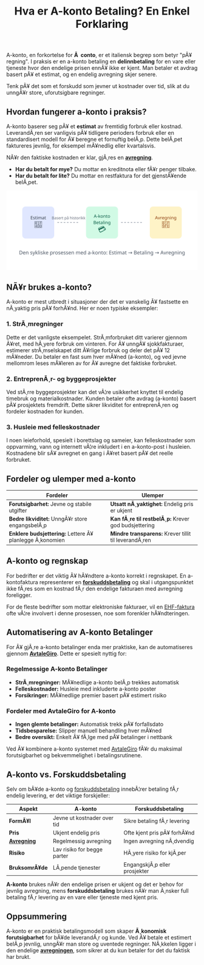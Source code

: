 ﻿---
title: "Hva er A-konto Betaling? En Enkel Forklaring"
meta_title: "Hva er A-konto Betaling? En Enkel Forklaring"
meta_description: 'A-konto, en forkortelse for **Ã  conto**, er et italiensk begrep som betyr "pÃ¥ regning". I praksis er en a-konto betaling en **delinnbetaling** for en vare ell...'
slug: hva-er-a-konto-betaling
type: blog
layout: pages/single
---

A-konto, en forkortelse for **Ã  conto**, er et italiensk begrep som betyr "pÃ¥ regning". I praksis er en a-konto betaling en **delinnbetaling** for en vare eller tjeneste hvor den endelige prisen ennÃ¥ ikke er kjent. Man betaler et avdrag basert pÃ¥ et estimat, og en endelig avregning skjer senere.

Tenk pÃ¥ det som et forskudd som jevner ut kostnader over tid, slik at du unngÃ¥r store, uforutsigbare regninger.

## Hvordan fungerer a-konto i praksis?

A-konto baserer seg pÃ¥ et **estimat** av fremtidig forbruk eller kostnad. LeverandÃ¸ren ser vanligvis pÃ¥ tidligere perioders forbruk eller en standardisert modell for Ã¥ beregne et fornuftig belÃ¸p. Dette belÃ¸pet faktureres jevnlig, for eksempel mÃ¥nedlig eller kvartalsvis.

NÃ¥r den faktiske kostnaden er klar, gjÃ¸res en [**avregning**](/blogs/regnskap/hva-er-avregning "Hva er Avregning i Regnskap? Komplett Guide til Avregning").

*   **Har du betalt for mye?** Du mottar en kreditnota eller fÃ¥r penger tilbake.
*   **Har du betalt for lite?** Du mottar en restfaktura for det gjenstÃ¥ende belÃ¸pet.

![Illustrasjon av a-konto syklusen](a-konto-cycle.svg)

## NÃ¥r brukes a-konto?

A-konto er mest utbredt i situasjoner der det er vanskelig Ã¥ fastsette en nÃ¸yaktig pris pÃ¥ forhÃ¥nd. Her er noen typiske eksempler:

### 1. StrÃ¸mregninger

Dette er det vanligste eksempelet. StrÃ¸mforbruket ditt varierer gjennom Ã¥ret, med hÃ¸yere forbruk om vinteren. For Ã¥ unngÃ¥ sjokkfakturaer, estimerer strÃ¸mselskapet ditt Ã¥rlige forbruk og deler det pÃ¥ 12 mÃ¥neder. Du betaler en fast sum hver mÃ¥ned (a-konto), og ved jevne mellomrom leses mÃ¥leren av for Ã¥ avregne det faktiske forbruket.

### 2. EntreprenÃ¸r- og byggeprosjekter

Ved stÃ¸rre byggeprosjekter kan det vÃ¦re usikkerhet knyttet til endelig timebruk og materialkostnader. Kunden betaler ofte avdrag (a-konto) basert pÃ¥ prosjektets fremdrift. Dette sikrer likviditet for entreprenÃ¸ren og fordeler kostnaden for kunden.

### 3. Husleie med felleskostnader

I noen leieforhold, spesielt i borettslag og sameier, kan felleskostnader som oppvarming, vann og internett vÃ¦re inkludert i en a-konto-post i husleien. Kostnadene blir sÃ¥ avregnet en gang i Ã¥ret basert pÃ¥ det reelle forbruket.

## Fordeler og ulemper med a-konto

| Fordeler                                    | Ulemper                                        |
| ------------------------------------------- | ---------------------------------------------- |
| **Forutsigbarhet:** Jevne og stabile utgifter | **Utsatt nÃ¸yaktighet:** Endelig pris er ukjent  |
| **Bedre likviditet:** UnngÃ¥r store engangsbelÃ¸p | **Kan fÃ¸re til restbelÃ¸p:** Krever god budsjettering |
| **Enklere budsjettering:** Lettere Ã¥ planlegge Ã¸konomien | **Mindre transparens:** Krever tillit til leverandÃ¸ren |

## A-konto og regnskap

For bedrifter er det viktig Ã¥ hÃ¥ndtere a-konto korrekt i regnskapet. En a-kontofaktura representerer en **[forskuddsbetaling](/blogs/regnskap/hva-er-forskuddsbetaling "Hva er forskuddsbetaling? Komplett Guide til Forskuddsbetalinger i Regnskap")** og skal i utgangspunktet ikke fÃ¸res som en kostnad fÃ¸r den endelige fakturaen med avregning foreligger.

For de fleste bedrifter som mottar elektroniske fakturaer, vil en [EHF-faktura](/blogs/regnskap/hva-er-ehf-faktura "Les mer om Elektronisk Handelsformat (EHF)") ofte vÃ¦re involvert i denne prosessen, noe som forenkler hÃ¥ndteringen.

## Automatisering av A-konto Betalinger

For Ã¥ gjÃ¸re a-konto betalinger enda mer praktiske, kan de automatiseres gjennom **[AvtaleGiro](/blogs/regnskap/hva-er-avtalegiro "Hva er AvtaleGiro? Komplett Guide til Automatisk Betaling")**. Dette er spesielt nyttig for:

### Regelmessige A-konto Betalinger
- **StrÃ¸mregninger:** MÃ¥nedlige a-konto belÃ¸p trekkes automatisk
- **Felleskostnader:** Husleie med inkluderte a-konto poster
- **Forsikringer:** MÃ¥nedlige premier basert pÃ¥ estimert risiko

### Fordeler med AvtaleGiro for A-konto
- **Ingen glemte betalinger:** Automatisk trekk pÃ¥ forfallsdato
- **Tidsbesparelse:** Slipper manuell behandling hver mÃ¥ned
- **Bedre oversikt:** Enkelt Ã¥ fÃ¸lge med pÃ¥ betalinger i nettbank

Ved Ã¥ kombinere a-konto systemet med [AvtaleGiro](/blogs/regnskap/hva-er-avtalegiro "Hva er AvtaleGiro? Komplett Guide til Automatisk Betaling") fÃ¥r du maksimal forutsigbarhet og bekvemmelighet i betalingsrutinene.

## A-konto vs. Forskuddsbetaling

Selv om bÃ¥de a-konto og [forskuddsbetaling](/blogs/regnskap/hva-er-forskuddsbetaling "Hva er forskuddsbetaling? Komplett Guide til Forskuddsbetalinger i Regnskap") innebÃ¦rer betaling fÃ¸r endelig levering, er det viktige forskjeller:

| Aspekt | A-konto | Forskuddsbetaling |
|--------|---------|-------------------|
| **FormÃ¥l** | Jevne ut kostnader over tid | Sikre betaling fÃ¸r levering |
| **Pris** | Ukjent endelig pris | Ofte kjent pris pÃ¥ forhÃ¥nd |
| [**Avregning**](/blogs/regnskap/hva-er-avregning "Hva er Avregning i Regnskap? Komplett Guide til Avregning") | Regelmessig avregning | Ingen avregning nÃ¸dvendig |
| **Risiko** | Lav risiko for begge parter | HÃ¸yere risiko for kjÃ¸per |
| **BruksomrÃ¥de** | LÃ¸pende tjenester | EngangskjÃ¸p eller prosjekter |

**A-konto** brukes nÃ¥r den endelige prisen er ukjent og det er behov for jevnlig avregning, mens **forskuddsbetaling** brukes nÃ¥r man Ã¸nsker full betaling fÃ¸r levering av en vare eller tjeneste med kjent pris.

## Oppsummering

A-konto er en praktisk betalingsmodell som skaper **Ã¸konomisk forutsigbarhet** for bÃ¥de leverandÃ¸r og kunde. Ved Ã¥ betale et estimert belÃ¸p jevnlig, unngÃ¥r man store og uventede regninger. NÃ¸kkelen ligger i den endelige [**avregningen**](/blogs/regnskap/hva-er-avregning "Hva er Avregning i Regnskap? Komplett Guide til Avregning"), som sikrer at du kun betaler for det du faktisk har brukt.



